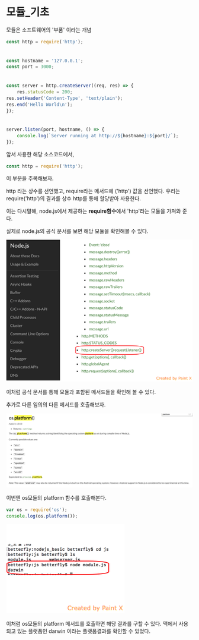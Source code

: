 <h1>모듈_기초</h1>

모듈은 소프트웨어의 '부품' 이라는 개념

```javascript
const http = require('http');


const hostname = '127.0.0.1';
const port = 3000;


const server = http.createServer((req, res) => {
    res.statusCode = 200;
res.setHeader('Content-Type', 'text/plain');
res.end('Hello World\n');
});


server.listen(port, hostname, () => {
    console.log(`Server running at http://${hostname}:${port}/`);
});

```
앞서 사용한 해당 소스코드에서,

```javascript
const http = require('http');
```
이 부분을 주목해보자.

http 라는 상수를 선언했고, require라는 메서드에 ('http') 값을 선언했다.
우리는  require('http')의 결과를 상수 http를 통해 할당받아 사용한다.

이는 다시말해, node.js에서 제공하는 <b>require함수</b>에서 <a style="blue">'http'</a>라는 모듈을 가져와 준다.

실제로 node.js의 공식 문서를 보면 해당 모듈을 확인해볼 수 있다.

![1cs](./img/3/3_node_modules.png)


이처럼 공식 문서를 통해 모듈과 포함된 메서드들을 확인해 볼 수 있다.

추가로 다른 임의의 다른 메서드를 호출해보자.

![1cs](./img/3/3_osplatform.png)

이번엔 os모듈의 platform 함수를 호출해본다.

```javascript
var os = require('os');
console.log(os.platform());
```

![1cs](./img/3/3_module_result.png)

이처럼 os모듈의 platform 메서드를 호출하면 해당 결과를 구할 수 있다.
맥에서 사용되고 있는 플랫폼인 darwin 이라는 플랫폼결과를 확인할 수 있었다.
